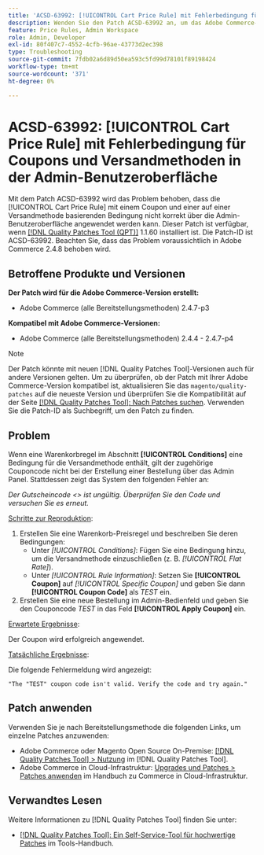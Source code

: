 ```yaml
---
title: 'ACSD-63992: [!UICONTROL Cart Price Rule] mit Fehlerbedingung für Coupons und Versandmethoden in der Admin-Benutzeroberfläche'
description: Wenden Sie den Patch ACSD-63992 an, um das Adobe Commerce-Problem zu beheben, bei dem der [!UICONTROL Cart Price Rule] mit einem Coupon und einer Bedingung, die auf einer Versandmethode basiert, nicht korrekt über die Admin-Benutzeroberfläche angewendet werden kann.
feature: Price Rules, Admin Workspace
role: Admin, Developer
exl-id: 80f407c7-4552-4cfb-96ae-43773d2ec398
type: Troubleshooting
source-git-commit: 7fdb02a6d89d50ea593c5fd99d78101f89198424
workflow-type: tm+mt
source-wordcount: '371'
ht-degree: 0%

---
```


# ACSD-63992: [!UICONTROL Cart Price Rule] mit Fehlerbedingung für Coupons und Versandmethoden in der Admin-Benutzeroberfläche

Mit dem Patch ACSD-63992 wird das Problem behoben, dass die [!UICONTROL Cart Price Rule] mit einem Coupon und einer auf einer Versandmethode basierenden Bedingung nicht korrekt über die Admin-Benutzeroberfläche angewendet werden kann. Dieser Patch ist verfügbar, wenn [[!DNL Quality Patches Tool (QPT)]](/help/tools/quality-patches-tool/quality-patches-tool-to-self-serve-quality-patches.md) 1.1.60 installiert ist. Die Patch-ID ist ACSD-63992. Beachten Sie, dass das Problem voraussichtlich in Adobe Commerce 2.4.8 behoben wird.

## Betroffene Produkte und Versionen

**Der Patch wird für die Adobe Commerce-Version erstellt:**

* Adobe Commerce (alle Bereitstellungsmethoden) 2.4.7-p3

**Kompatibel mit Adobe Commerce-Versionen:**

* Adobe Commerce (alle Bereitstellungsmethoden) 2.4.4 - 2.4.7-p4

>[!NOTE]
>
>Der Patch könnte mit neuen [!DNL Quality Patches Tool]-Versionen auch für andere Versionen gelten. Um zu überprüfen, ob der Patch mit Ihrer Adobe Commerce-Version kompatibel ist, aktualisieren Sie das `magento/quality-patches` auf die neueste Version und überprüfen Sie die Kompatibilität auf der Seite [[!DNL Quality Patches Tool]: Nach Patches suchen](https://experienceleague.adobe.com/tools/commerce-quality-patches/). Verwenden Sie die Patch-ID als Suchbegriff, um den Patch zu finden.

## Problem

Wenn eine Warenkorbregel im Abschnitt **[!UICONTROL Conditions]** eine Bedingung für die Versandmethode enthält, gilt der zugehörige Couponcode nicht bei der Erstellung einer Bestellung über das Admin Panel. Stattdessen zeigt das System den folgenden Fehler an:

_Der Gutscheincode &lt;> ist ungültig. Überprüfen Sie den Code und versuchen Sie es erneut._

<u>Schritte zur Reproduktion</u>:

1. Erstellen Sie eine Warenkorb-Preisregel und beschreiben Sie deren Bedingungen:
   * Unter *[!UICONTROL Conditions]*: Fügen Sie eine Bedingung hinzu, um die Versandmethode einzuschließen (z. B. *[!UICONTROL Flat Rate]*).
   * Unter *[!UICONTROL Rule Information]*: Setzen Sie **[!UICONTROL Coupon]** auf *[!UICONTROL Specific Coupon]* und geben Sie dann **[!UICONTROL Coupon Code]** als *TEST* ein.
1. Erstellen Sie eine neue Bestellung im Admin-Bedienfeld und geben Sie den Couponcode *TEST* in das Feld **[!UICONTROL Apply Coupon]** ein.

<u>Erwartete Ergebnisse</u>:

Der Coupon wird erfolgreich angewendet.

<u>Tatsächliche Ergebnisse</u>:

Die folgende Fehlermeldung wird angezeigt:

```
"The "TEST" coupon code isn't valid. Verify the code and try again."
```

## Patch anwenden

Verwenden Sie je nach Bereitstellungsmethode die folgenden Links, um einzelne Patches anzuwenden:

* Adobe Commerce oder Magento Open Source On-Premise: [[!DNL Quality Patches Tool] > Nutzung](/help/tools/quality-patches-tool/usage.md) im [!DNL Quality Patches Tool].
* Adobe Commerce in Cloud-Infrastruktur: [Upgrades und Patches > Patches anwenden](https://experienceleague.adobe.com/docs/commerce-cloud-service/user-guide/develop/upgrade/apply-patches.html) im Handbuch zu Commerce in Cloud-Infrastruktur.

## Verwandtes Lesen

Weitere Informationen zu [!DNL Quality Patches Tool] finden Sie unter:

* [[!DNL Quality Patches Tool]: Ein Self-Service-Tool für hochwertige Patches](/help/tools/quality-patches-tool/quality-patches-tool-to-self-serve-quality-patches.md) im Tools-Handbuch.
